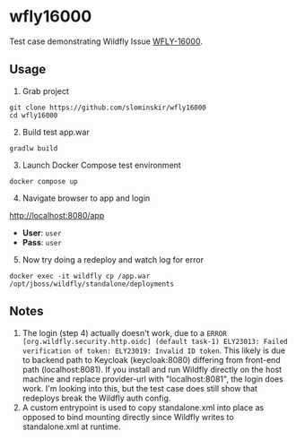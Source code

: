 # wfly16000

Test case demonstrating Wildfly Issue [WFLY-16000](https://issues.redhat.com/browse/WFLY-16000).

## Usage
1. Grab project
```
git clone https://github.com/slominskir/wfly16000
cd wfly16000
```
2. Build test app.war
```
gradlw build
```
3. Launch Docker Compose test environment
```
docker compose up
```
4. Navigate browser to app and login

[http://localhost:8080/app](http://localhost:8080/app)

 - **User**: `user`
 - **Pass**: `user`

5. Now try doing a redeploy and watch log for error

```
docker exec -it wildfly cp /app.war /opt/jboss/wildfly/standalone/deployments
```

## Notes

 1. The login (step 4) actually doesn't work, due to a `ERROR [org.wildfly.security.http.oidc] (default task-1) ELY23013: Failed verification of token: ELY23019: Invalid ID token`.  This likely is due to backend path to Keycloak (keycloak:8080) differing from front-end path (localhost:8081).  If you install and run Wildfly directly on the host machine and replace provider-url with "localhost:8081", the login does work.   I'm looking into this, but the test case does still show that redeploys break the Wildfly auth config. 
 1. A custom entrypoint is used to copy standalone.xml into place as opposed to bind mounting directly since Wildfly writes to standalone.xml at runtime.
